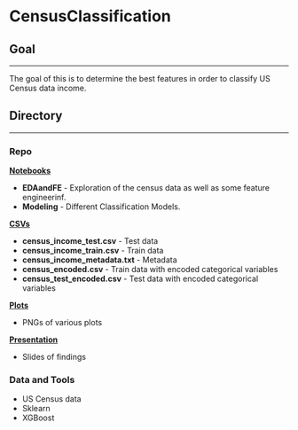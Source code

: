 # CensusClassification

## Goal
____
The goal of this is to determine the best features in order to classify US Census data income.

## Directory
____
### Repo
[**Notebooks**](https://github.com/SibongileT/CensusClassification/tree/main/Notebooks)
* **EDAandFE** - Exploration of the census data as well as some feature engineerinf.
* **Modeling** - Different Classification Models.


[**CSVs**](https://github.com/SibongileT/CensusClassification/tree/main/Csvs)
* **census_income_test.csv** - Test data
* **census_income_train.csv** - Train data
* **census_income_metadata.txt** - Metadata
* **census_encoded.csv** - Train data with encoded categorical variables
* **census_test_encoded.csv** - Test data with encoded categorical variables


[**Plots**](https://github.com/SibongileT/CensusClassification/tree/main/Plots)
* PNGs of various plots

[**Presentation**](https://github.com/SibongileT/CensusClassification/blob/main/Census%20Data%20Presentation.pdf)
* Slides of findings

### Data and Tools
* US Census data
* Sklearn
* XGBoost
